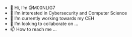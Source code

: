 - 👋 Hi, I’m @M00NLIG7
- 👀 I’m interested in Cybersecurity and Computer Science
- 🌱 I’m currently working towards my CEH
- 💞️ I’m looking to collaborate on ...
- 📫 How to reach me ...

<!---
M00NLIG7/M00NLIG7 is a ✨ special ✨ repository because its `README.md` (this file) appears on your GitHub profile.
You can click the Preview link to take a look at your changes.
--->
